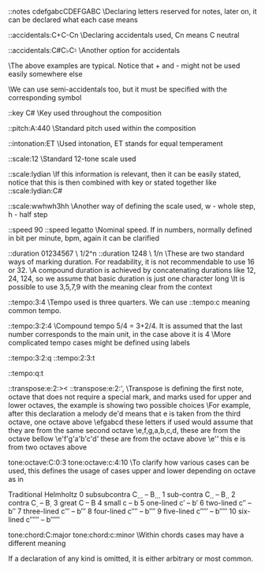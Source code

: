::notes cdefgabcCDEFGABC
\Declaring letters reserved for notes, later on, it can be declared what each case means

::accidentals:C+C-Cn
\Declaring accidentals used, Cn means C neutral

::accidentals:C#C♭C♮
\Another option for accidentals

\The above examples are typical. Notice that + and - might not be used easily somewhere else

\We can use semi-accidentals too, but it must be specified with the corresponding symbol

::key C#
\Key used throughout the composition

::pitch:A:440
\Standard pitch used within the composition

::intonation:ET
\Used intonation, ET stands for equal temperament

::scale:12
\Standard 12-tone scale used

::scale:lydian
\If this information is relevant, then it can be easily stated, notice that this is then combined with key or stated together like ::scale:lydian:C#

::scale:wwhwh3hh
\Another way of defining the scale used, w - whole step, h - half step

::speed 90
::speed legatto
\Nominal speed. If in numbers, normally defined in bit per minute, bpm, again it can be clarified

::duration 01234567 \ 1/2^n
::duration 1248    \ 1/n
\These are two standard ways of marking duration. For readability, it is not recommendable to use 16 or 32.
\A compound duration is achieved by concatenating durations like 12, 24, 124, so we assume that basic duration is just one character long
\It is possible to use 3,5,7,9 with the meaning clear from the context

::tempo:3:4
\Tempo used is three quarters. We can use ::tempo:c meaning common tempo.

::tempo:3:2:4
\Compound tempo 5/4 = 3+2/4. It is assumed that the last number corresponds to the main unit, in the case above it is 4
\More complicated tempo cases might be defined using labels

::tempo:3:2:q
::tempo:2:3:t

::tempo:q:t

::transpose:e:2:><
::transpose:e:2:',
\Transpose is defining the first note, octave that does not require a special mark, and marks used for upper and lower octaves, the example is showing two possible choices
\For example, after this declaration a melody de'd means that e is taken from the third octave, one octave above
\efgabcd these letters if used would assume that they are from the same second octave
\e,f,g,a,b,c,d, these are from the octave bellow
\e'f'g'a'b'c'd' these are from the octave above
\e'' this e is from two octaves above

tone:octave:C:0:3
tone:octave:c:4:10
\To clarify how various cases can be used, this defines the usage of cases upper and lower depending on octave as in

Traditional	Helmholtz
0  subsubcontra	C͵͵͵ – B͵͵͵
1  sub-contra	C͵͵ – B͵͵
2  contra	C͵ – B͵
3  great	C – B
4  small	c – b
5  one-lined	c′ – b′
6  two-lined	c′′ – b′′
7  three-lined	c′′′ – b′′′
8  four-lined	c′′′′ – b′′′′
9  five-lined	c′′′′′ – b′′′′′
10 six-lined	c′′′′′′ – b′′′′′′
	
tone:chord:C:major
tone:chord:c:minor
\Within chords cases may have a different meaning

If a declaration of any kind is omitted, it is either arbitrary or most common.

